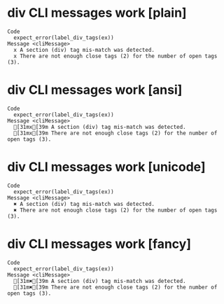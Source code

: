 # div CLI messages work [plain]

    Code
      expect_error(label_div_tags(ex))
    Message <cliMessage>
      x A section (div) tag mis-match was detected.
      x There are not enough close tags (2) for the number of open tags (3).

# div CLI messages work [ansi]

    Code
      expect_error(label_div_tags(ex))
    Message <cliMessage>
      [31mx[39m A section (div) tag mis-match was detected.
      [31mx[39m There are not enough close tags (2) for the number of open tags (3).

# div CLI messages work [unicode]

    Code
      expect_error(label_div_tags(ex))
    Message <cliMessage>
      ✖ A section (div) tag mis-match was detected.
      ✖ There are not enough close tags (2) for the number of open tags (3).

# div CLI messages work [fancy]

    Code
      expect_error(label_div_tags(ex))
    Message <cliMessage>
      [31m✖[39m A section (div) tag mis-match was detected.
      [31m✖[39m There are not enough close tags (2) for the number of open tags (3).


